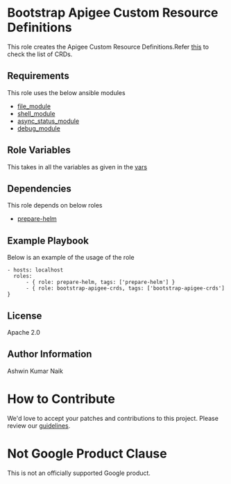Bootstrap Apigee Custom Resource Definitions
=========

This role creates the Apigee Custom Resource Definitions.Refer [this](https://cloud.google.com/apigee/docs/hybrid/kubernetes-resources#apigee:) to check the list of CRDs.

Requirements
------------

This role uses the below ansible modules
* [file_module](https://docs.ansible.com/ansible/latest/collections/ansible/builtin/file_module.html)
* [shell_module](https://docs.ansible.com/ansible/latest/collections/ansible/builtin/shell_module.html)
* [async_status_module](https://docs.ansible.com/ansible/latest/collections/ansible/builtin/async_status_module.html)
* [debug_module](https://docs.ansible.com/ansible/latest/collections/ansible/builtin/debug_module.html)

Role Variables
--------------

This takes in all the variables as given in the [vars](../../vars/vars.yaml)

Dependencies
------------

This role depends on below roles
*  [prepare-helm](../prepare-helm/)

Example Playbook
----------------

Below is an example of the usage of the role

    - hosts: localhost
      roles:
          - { role: prepare-helm, tags: ['prepare-helm'] }
          - { role: bootstrap-apigee-crds, tags: ['bootstrap-apigee-crds'] }

License
-------

Apache 2.0

Author Information
------------------

Ashwin Kumar Naik
<!-- BEGIN Google How To Contribute -->
# How to Contribute

We'd love to accept your patches and contributions to this project. Please review our [guidelines](../../CONTRIBUTING.md).
<!-- END Google How To Contribute -->
<!-- BEGIN Google Required Disclaimer -->

# Not Google Product Clause

This is not an officially supported Google product.
<!-- END Google Required Disclaimer -->
